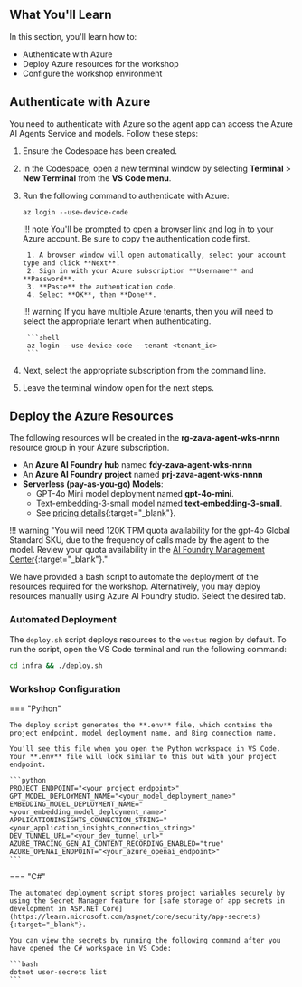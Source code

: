 ## What You'll Learn

In this section, you'll learn how to:

- Authenticate with Azure
- Deploy Azure resources for the workshop
- Configure the workshop environment

## Authenticate with Azure

You need to authenticate with Azure so the agent app can access the Azure AI Agents Service and models. Follow these steps:

1. Ensure the Codespace has been created.
1. In the Codespace, open a new terminal window by selecting **Terminal** > **New Terminal** from the **VS Code menu**.
1. Run the following command to authenticate with Azure:

    ```shell
    az login --use-device-code
    ```

    !!! note
        You'll be prompted to open a browser link and log in to your Azure account. Be sure to copy the authentication code first.

        1. A browser window will open automatically, select your account type and click **Next**.
        2. Sign in with your Azure subscription **Username** and **Password**.
        3. **Paste** the authentication code.
        4. Select **OK**, then **Done**.

    !!! warning
        If you have multiple Azure tenants, then you will need to select the appropriate tenant when authenticating.

        ```shell
        az login --use-device-code --tenant <tenant_id>
        ```

1. Next, select the appropriate subscription from the command line.
1. Leave the terminal window open for the next steps.

## Deploy the Azure Resources

The following resources will be created in the **rg-zava-agent-wks-nnnn** resource group in your Azure subscription.

- An **Azure AI Foundry hub** named **fdy-zava-agent-wks-nnnn**
- An **Azure AI Foundry project** named **prj-zava-agent-wks-nnnn**
- **Serverless (pay-as-you-go) Models**:
  - GPT-4o Mini model deployment named **gpt-4o-mini**.
  - Text-embedding-3-small model named **text-embedding-3-small**.
  - See [pricing details](https://azure.microsoft.com/pricing/details/cognitive-services/openai-service/){:target="_blank"}.

!!! warning "You will need 120K TPM quota availability for the gpt-4o Global Standard SKU, due to the frequency of calls made by the agent to the model. Review your quota availability in the [AI Foundry Management Center](https://ai.azure.com/managementCenter/quota){:target="_blank"}."

We have provided a bash script to automate the deployment of the resources required for the workshop. Alternatively, you may deploy resources manually using Azure AI Foundry studio. Select the desired tab.

### Automated Deployment

The `deploy.sh` script deploys resources to the `westus` region by default. To run the script, open the VS Code terminal and run the following command:

```bash
cd infra && ./deploy.sh
```

<!-- !!! note "On Windows, run `deploy.ps1` instead of `deploy.sh`" -->

### Workshop Configuration

=== "Python"

    The deploy script generates the **.env** file, which contains the project endpoint, model deployment name, and Bing connection name. 
    
    You'll see this file when you open the Python workspace in VS Code. Your **.env** file will look similar to this but with your project endpoint.

    ```python
    PROJECT_ENDPOINT="<your_project_endpoint>"
    GPT_MODEL_DEPLOYMENT_NAME="<your_model_deployment_name>"
    EMBEDDING_MODEL_DEPLOYMENT_NAME="<your_embedding_model_deployment_name>"
    APPLICATIONINSIGHTS_CONNECTION_STRING="<your_application_insights_connection_string>"
    DEV_TUNNEL_URL="<your_dev_tunnel_url>"
    AZURE_TRACING_GEN_AI_CONTENT_RECORDING_ENABLED="true"
    AZURE_OPENAI_ENDPOINT="<your_azure_openai_endpoint>"
    ```
=== "C#"

    The automated deployment script stores project variables securely by using the Secret Manager feature for [safe storage of app secrets in development in ASP.NET Core](https://learn.microsoft.com/aspnet/core/security/app-secrets){:target="_blank"}.

    You can view the secrets by running the following command after you have opened the C# workspace in VS Code:

    ```bash
    dotnet user-secrets list
    ```
